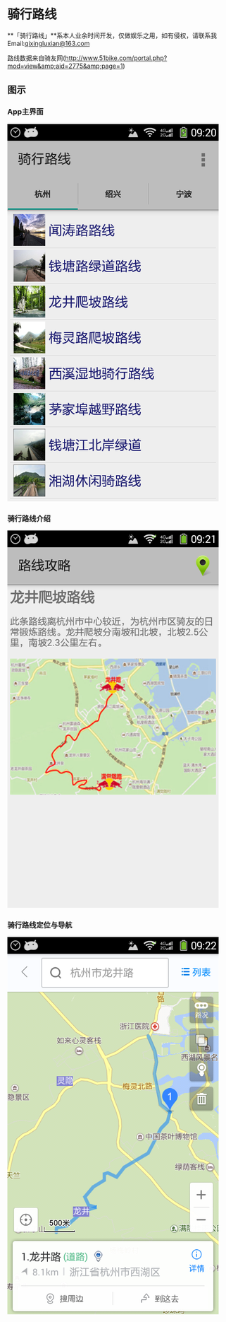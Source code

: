 骑行路线
===

**「骑行路线」**系本人业余时间开发，仅做娱乐之用，如有侵权，请联系我 Email:qixingluxian@163.com

路线数据来自骑友网(http://www.51bike.com/portal.php?mod=view&amp;aid=2775&amp;page=1)

图示
---

### App主界面
![image](app/src/main/res/raw/screenshots/01.png)

### 骑行路线介绍
![image](app/src/main/res/raw/screenshots/02.png)

### 骑行路线定位与导航
![image](app/src/main/res/raw/screenshots/03.png)

